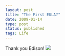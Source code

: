 ```yaml
---
layout: post
title: "The First EULA?"
date: 2009-01-14
type: post
status: published
tags: Life
---
```



Thank you Edison! ![](http://farm4.static.flickr.com/3477/3195262056_e8e4bf192c.jpg?v=0)
